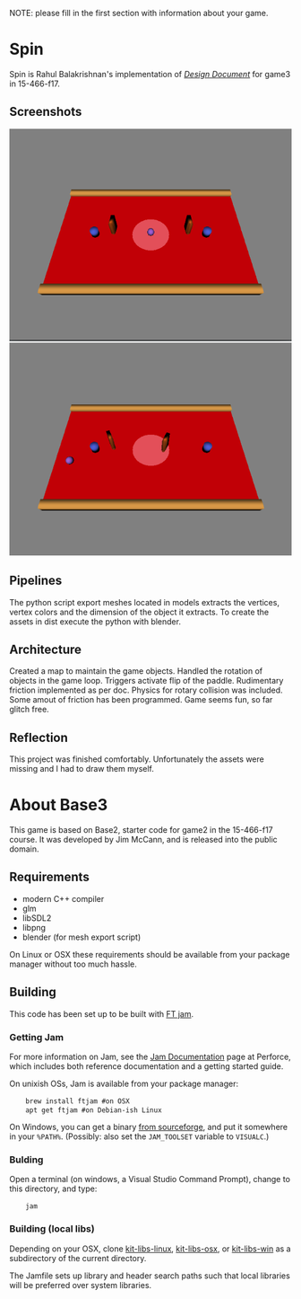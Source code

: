 NOTE: please fill in the first section with information about your game.

# Spin

Spin is Rahul Balakrishnan's implementation of [*Design Document*](http://graphics.cs.cmu.edu/courses/15-466-f17/game3-designs/hungyuc/) for game3 in 15-466-f17.

## Screenshots

![screenshot1](game3.png)
![screenshot2](game3_action.png)

## Pipelines

The python script export meshes located in models extracts the vertices, vertex colors and the dimension of the object it extracts.
To create the assets in dist execute the python with blender.

## Architecture

Created a map to maintain the game objects.
Handled the rotation of objects in the game loop.
Triggers activate flip of the paddle.
Rudimentary friction implemented as per doc.
Physics for rotary collision was included. Some amout of friction has been programmed. Game seems fun, so far glitch free.

## Reflection

This project was finished comfortably. Unfortunately the assets were missing and I had to draw them myself.

# About Base3

This game is based on Base2, starter code for game2 in the 15-466-f17 course. It was developed by Jim McCann, and is released into the public domain.

## Requirements

 - modern C++ compiler
 - glm
 - libSDL2
 - libpng
 - blender (for mesh export script)

On Linux or OSX these requirements should be available from your package manager without too much hassle.

## Building

This code has been set up to be built with [FT jam](https://www.freetype.org/jam/).

### Getting Jam

For more information on Jam, see the [Jam Documentation](https://www.perforce.com/documentation/jam-documentation) page at Perforce, which includes both reference documentation and a getting started guide.

On unixish OSs, Jam is available from your package manager:
```
	brew install ftjam #on OSX
	apt get ftjam #on Debian-ish Linux
```

On Windows, you can get a binary [from sourceforge](https://sourceforge.net/projects/freetype/files/ftjam/2.5.2/ftjam-2.5.2-win32.zip/download),
and put it somewhere in your `%PATH%`.
(Possibly: also set the `JAM_TOOLSET` variable to `VISUALC`.)

### Bulding
Open a terminal (on windows, a Visual Studio Command Prompt), change to this directory, and type:
```
	jam
```

### Building (local libs)

Depending on your OSX, clone 
[kit-libs-linux](https://github.com/ixchow/kit-libs-linux),
[kit-libs-osx](https://github.com/ixchow/kit-libs-osx),
or [kit-libs-win](https://github.com/ixchow/kit-libs-win)
as a subdirectory of the current directory.

The Jamfile sets up library and header search paths such that local libraries will be preferred over system libraries.
